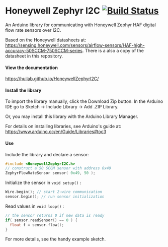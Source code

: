 # Honeywell Zephyr I2C  [![Build Status](https://travis-ci.org/huilab/HoneywellZephyrI2C.svg?branch=master)](https://travis-ci.org/huilab/HoneywellZephyrI2C)
An Arduino library for communicating with Honeywell Zephyr HAF digital flow rate sensors over I2C.

Based on the Honeywell datasheets at: https://sensing.honeywell.com/sensors/airflow-sensors/HAF-high-accuracy-50SCCM-750SCCM-series. There is a also a copy of the datasheet in this repository.

#### View the documentation
https://huilab.github.io/HoneywellZephyrI2C/

#### Install the library
To import the library manually, click the Download Zip button. In the Arduino IDE go to Sketch -> Include Library -> Add .ZIP Library.

Or, you may install this library with the Arduino Library Manager.

For details on installing libraries, see Arduino's guide at: https://www.arduino.cc/en/Guide/Libraries#toc3

#### Use
Include the library and declare a sensor:
```C
#include <HoneywellZephyrI2C.h>
// construct a 50 SCCM sensor with address 0x49
ZephyrFlowRateSensor sensor( 0x49, 50 );
```
Initialize the sensor in `void setup()` :
```C
Wire.begin(); // start 2-wire communication
sensor.begin(); // run sensor initialization
```
Read values in `void loop()` :
```C
// the sensor returns 0 if new data is ready
if( sensor.readSensor() == 0 ) {
  float f = sensor.flow();
}
```
For more details, see the handy example sketch.
